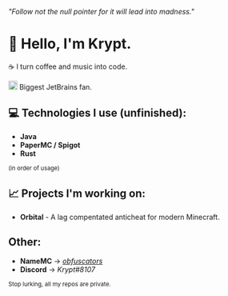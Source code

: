 *"Follow not the null pointer for it will lead into madness."*

# :wave: Hello, I'm Krypt. 

:coffee: I turn coffee and music into code. 

<img src="https://www.jetbrains.com/favicon.ico" width="18"/> Biggest JetBrains fan. 

## :computer: Technologies I use (unfinished): 
  - **Java**
  - **PaperMC / Spigot**
  - **Rust**

<sup>(in order of usage)</sup>  

## 📈 Projects I'm working on:
  - **Orbital** - A lag compentated anticheat for modern Minecraft.

## Other:

  - **NameMC**  -> *[obfuscators](https://namemc.com/obfuscators.1)*
  - **Discord** -> *Krypt#8107*


<sub>Stop lurking, all my repos are private.</sub>  
